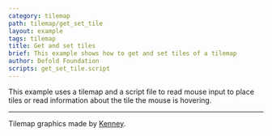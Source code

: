 ```yaml
---
category: tilemap
path: tilemap/get_set_tile
layout: example
tags: tilemap
title: Get and set tiles
brief: This example shows how to get and set tiles of a tilemap
author: Defold Foundation
scripts: get_set_tile.script
---
```


This example uses a tilemap and a script file to read mouse input to place tiles or read information about the tile the mouse is hovering.

---

Tilemap graphics made by [Kenney](https://www.kenney.nl).
